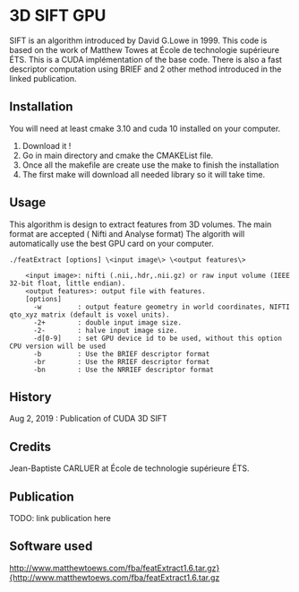 <snippet>
  <content>
  
# 3D SIFT GPU

SIFT is an algorithm introduced by David G.Lowe in 1999. 
This code is based on the work of Matthew Towes at École de technologie supérieure ÉTS.
This is a CUDA implémentation of the base code. 
There is also a fast descriptor computation using BRIEF and 2 other method introduced in the linked publication.

## Installation

You will need at least cmake 3.10 and cuda 10 installed on your computer. 
1. Download it !
2. Go in main directory and cmake the CMAKEList file. 
3. Once all the makefile are create use the make to finish the installation
4. The first make will download all needed library so it will take time.

## Usage

This algorithm is design to extract features from 3D volumes. The main format are accepted ( Nifti and Analyse format)
The algorith will automatically use the best GPU card on your computer. 

    ./featExtract [options] \<input image\> \<output features\>
  
		<input image>: nifti (.nii,.hdr,.nii.gz) or raw input volume (IEEE 32-bit float, little endian).
		<output features>: output file with features.
		[options]
		  -w         : output feature geometry in world coordinates, NIFTI qto_xyz matrix (default is voxel units).
		  -2+        : double input image size.
		  -2-        : halve input image size.
		  -d[0-9]    : set GPU device id to be used, without this option CPU version will be used
		  -b         : Use the BRIEF descriptor format
		  -br        : Use the RRIEF descriptor format
		  -bn        : Use the NRRIEF descriptor format

## History

Aug 2, 2019 : Publication of CUDA 3D SIFT

## Credits

Jean-Baptiste CARLUER at École de technologie supérieure ÉTS.

## Publication

TODO: link publication here

## Software used
http://www.matthewtoews.com/fba/featExtract1.6.tar.gz}{http://www.matthewtoews.com/fba/featExtract1.6.tar.gz

</content>
</snippet>
